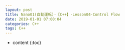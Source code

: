 ```yaml
---
layout: post
title: Nano01(自動運転)-【C++】-Lesson04-Control Flow
date: 2019-01-01 07:00:04
categories: C++
tags: C++
---
```

* content
{:toc}
